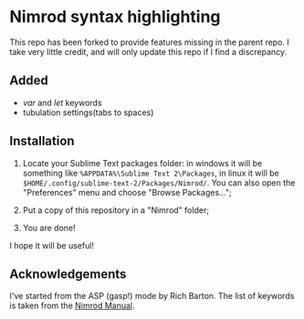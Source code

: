 Nimrod syntax highlighting
==========================

This repo has been forked to provide features missing in the parent repo.
I take very little credit, and will only update this repo if I find a discrepancy.

Added
-----

- <i>var</i> and <i>let</i> keywords
- tubulation settings(tabs to spaces)

Installation
------------

1. Locate your Sublime Text packages folder: in windows it will be 
   something like `%APPDATA%\Sublime Text 2\Packages`, in linux it 
   will be `$HOME/.config/sublime-text-2/Packages/Nimrod/`. You can
   also open the "Preferences" menu and choose "Browse Packages...";

2. Put a copy of this repository in a "Nimrod" folder;

3. You are done!

I hope it will be useful!

Acknowledgements
----------------

I've started from the ASP (gasp!) mode by Rich Barton. The list
of keywords is taken from the 
[Nimrod Manual](http://nimrod-code.org/manual.html).
